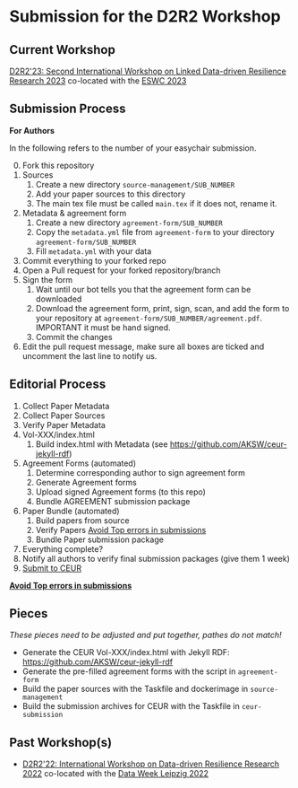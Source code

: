 # Submission for the D2R2 Workshop

## Current Workshop
[D2R2'23: Second International Workshop on Linked Data-driven Resilience Research 2023](https://2023.d2r2.aksw.org/) co-located with the [ESWC 2023](https://2023.eswc-conferences.org/)

## Submission Process

**For Authors**

In the following  refers to the number of your easychair submission.

0. Fork this repository
1. Sources
    1. Create a new directory `source-management/SUB_NUMBER`
    2. Add your paper sources to this directory
    3. The main tex file must be called `main.tex` if it does not, rename it.
2. Metadata & agreement form
    1. Create a new directory `agreement-form/SUB_NUMBER`
    2. Copy the `metadata.yml` file from `agreement-form` to your directory `agreement-form/SUB_NUMBER`
    3. Fill `metadata.yml` with your data
3. Commit everything to your forked repo
4. Open a Pull request for your forked repository/branch
5. Sign the form
    1. Wait until our bot tells you that the agreement form can be downloaded
    2. Download the agreement form, print, sign, scan, and add the form to your repository at `agreement-form/SUB_NUMBER/agreement.pdf`. IMPORTANT it must be hand signed.
    3. Commit the changes
6. Edit the pull request message, make sure all boxes are ticked and uncomment the last line to notify us.


## Editorial Process

1. Collect Paper Metadata
2. Collect Paper Sources
3. Verify Paper Metadata
4. Vol-XXX/index.html
    1. Build index.html with Metadata (see https://github.com/AKSW/ceur-jekyll-rdf)
5. Agreement Forms (automated)
    1. Determine corresponding author to sign agreement form
    2. Generate Agreement forms
    3. Upload signed Agreement forms (to this repo)
    4. Bundle AGREEMENT submission package
6. Paper Bundle (automated)
    1. Build papers from source
    2. Verify Papers [Avoid Top errors in submissions](https://ceur-ws.org/HOWTOSUBMIT.html#TOPERRORS)
    3. Bundle Paper submission package
7. Everything complete?
8. Notify all authors to verify final submission packages (give them 1 week)
9. [Submit to CEUR](https://ceur-ws.org/HOWTOSUBMIT.html)

**[Avoid Top errors in submissions](https://ceur-ws.org/HOWTOSUBMIT.html#TOPERRORS)**

## Pieces

*These pieces need to be adjusted and put together, pathes do not match!*

- Generate the CEUR Vol-XXX/index.html with Jekyll RDF: https://github.com/AKSW/ceur-jekyll-rdf
- Generate the pre-filled agreement forms with the script in `agreement-form`
- Build the paper sources with the Taskfile and dockerimage in `source-management`
- Build the submission archives for CEUR with the Taskfile in `ceur-submission`


## Past Workshop(s)
- [D2R2'22: International Workshop on Data-driven Resilience Research 2022](https://2022.dataweek.de/d2r2-22/) co-located with the [Data Week Leipzig 2022](https://2022.dataweek.de/)
